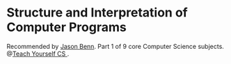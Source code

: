 # Structure and Interpretation of Computer Programs

Recommended by [Jason Benn](https://github.com/JasonBenn).
Part 1 of 9 core Computer Science subjects. @[Teach Yourself CS ](https://teachyourselfcs.com/).
